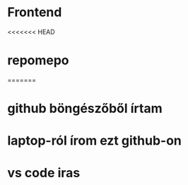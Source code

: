 # Frontend
<<<<<<< HEAD
# repomepo
=======
# github böngészőből írtam
# laptop-ról írom ezt github-on
# vs code iras
